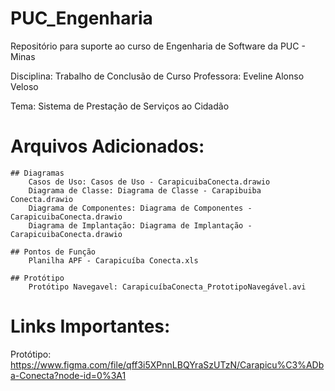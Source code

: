 # PUC_Engenharia
Repositório para suporte ao curso de Engenharia de Software da PUC - Minas

Disciplina: Trabalho de Conclusão de Curso
Professora: Eveline Alonso Veloso

Tema: Sistema de Prestação de Serviços ao Cidadão

# Arquivos Adicionados:

	## Diagramas
		Casos de Uso: Casos de Uso - CarapicuibaConecta.drawio
		Diagrama de Classe: Diagrama de Classe - Carapibuiba Conecta.drawio
		Diagrama de Componentes: Diagrama de Componentes - CarapicuibaConecta.drawio
		Diagrama de Implantação: Diagrama de Implantação - CarapicuibaConecta.drawio
		
	## Pontos de Função
		Planilha APF - Carapicuíba Conecta.xls

	## Protótipo	
		Protótipo Navegavel: CarapicuíbaConecta_PrototipoNavegável.avi

# Links Importantes:
Protótipo: https://www.figma.com/file/qff3i5XPnnLBQYraSzUTzN/Carapicu%C3%ADba-Conecta?node-id=0%3A1
